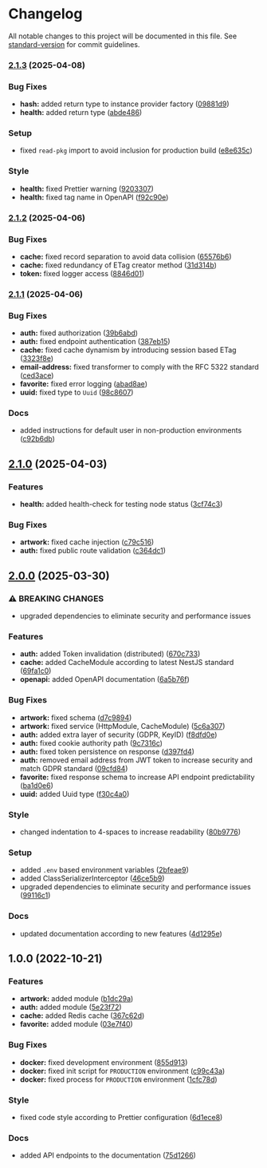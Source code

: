 # Changelog

All notable changes to this project will be documented in this file. See [standard-version](https://github.com/conventional-changelog/standard-version) for commit guidelines.

### [2.1.3](https://github.com/enteocode/artic/compare/v2.1.2...v2.1.3) (2025-04-08)


### Bug Fixes

* **hash:** added return type to instance provider factory ([09881d9](https://github.com/enteocode/artic/commit/09881d9eb8333ea504b8f4baafa2d14a8b15b54d))
* **health:** added return type ([abde486](https://github.com/enteocode/artic/commit/abde4860507fb224ebcaa28439180f9fc002b73b))


### Setup

* fixed `read-pkg` import to avoid inclusion for production build ([e8e635c](https://github.com/enteocode/artic/commit/e8e635c0ca38152f6ab2743aefcb1d2da399236b))


### Style

* **health:** fixed Prettier warning ([9203307](https://github.com/enteocode/artic/commit/9203307a1293346e476211a12695c5920a4d1c75))
* **health:** fixed tag name in OpenAPI ([f92c90e](https://github.com/enteocode/artic/commit/f92c90e10b8b994b28ff562ef9905cb6fe08d5ea))

### [2.1.2](https://github.com/enteocode/artic/compare/v2.1.1...v2.1.2) (2025-04-06)


### Bug Fixes

* **cache:** fixed record separation to avoid data collision ([65576b6](https://github.com/enteocode/artic/commit/65576b6e2d7032a0407c1eeef5ce2a31b8b66e2a))
* **cache:** fixed redundancy of ETag creator method ([31d314b](https://github.com/enteocode/artic/commit/31d314b7d100281837bc34eee07af51e6bd8ead4))
* **token:** fixed logger access ([8846d01](https://github.com/enteocode/artic/commit/8846d01ddcb1440e09dad09c1b76410c7e745609))

### [2.1.1](https://github.com/enteocode/artic/compare/v2.1.0...v2.1.1) (2025-04-06)


### Bug Fixes

* **auth:** fixed authorization ([39b6abd](https://github.com/enteocode/artic/commit/39b6abd672b8b6de87e7eb880f911c970f48c93b))
* **auth:** fixed endpoint authentication ([387eb15](https://github.com/enteocode/artic/commit/387eb15645827a383fa8141b992adccc45cd500e))
* **cache:** fixed cache dynamism by introducing session based ETag ([3323f8e](https://github.com/enteocode/artic/commit/3323f8e4ff1a7ec885e920c3dafca3ae8ee45b90))
* **email-address:** fixed transformer to comply with the RFC 5322 standard ([ced3ace](https://github.com/enteocode/artic/commit/ced3acedbfe425cb0681a3d775da8ea99c31b450))
* **favorite:** fixed error logging ([abad8ae](https://github.com/enteocode/artic/commit/abad8ae83cc5a5755b12071f7d0cf474483eedba))
* **uuid:** fixed type to `Uuid` ([98c8607](https://github.com/enteocode/artic/commit/98c8607680a3781f6e1f3458c8e2a2899ef73353))


### Docs

* added instructions for default user in non-production environments ([c92b6db](https://github.com/enteocode/artic/commit/c92b6db3bc3c477a1fcb63a9f23b250f7f2caf18))

## [2.1.0](https://github.com/enteocode/artic/compare/v2.0.0...v2.1.0) (2025-04-03)


### Features

* **health:** added health-check for testing node status ([3cf74c3](https://github.com/enteocode/artic/commit/3cf74c3638306238418c90c4e958da6429783573))


### Bug Fixes

* **artwork:** fixed cache injection ([c79c516](https://github.com/enteocode/artic/commit/c79c5166179e007c000a4fd9611dbeb9dc9a6832))
* **auth:** fixed public route validation ([c364dc1](https://github.com/enteocode/artic/commit/c364dc12057027ae7843523e147aebab44546b24))

## [2.0.0](https://github.com/enteocode/artic/compare/v1.0.0...v2.0.0) (2025-03-30)


### ⚠ BREAKING CHANGES

* upgraded dependencies to eliminate security and performance issues

### Features

* **auth:** added Token invalidation (distributed) ([670c733](https://github.com/enteocode/artic/commit/670c73377d3c9318cdc2abd2503f9710dc588e91))
* **cache:** added CacheModule according to latest NestJS standard ([69fa1c0](https://github.com/enteocode/artic/commit/69fa1c0aa64132db609e140bb0926843fb6a9daa))
* **openapi:** added OpenAPI documentation ([6a5b76f](https://github.com/enteocode/artic/commit/6a5b76f7e8ec48085b12b2ddeb9a5625892948fa))


### Bug Fixes

* **artwork:** fixed schema ([d7c9894](https://github.com/enteocode/artic/commit/d7c9894d7ed384718dd937ff5ac09e8f45f9da13))
* **artwork:** fixed service (HttpModule, CacheModule) ([5c6a307](https://github.com/enteocode/artic/commit/5c6a30739c437f59e5d784c6f125859c3d33ec7f))
* **auth:** added extra layer of security (GDPR, KeyID) ([f8dfd0e](https://github.com/enteocode/artic/commit/f8dfd0e16412cdf85f6c5d2828db60d3bc7648b1))
* **auth:** fixed cookie authority path ([9c7316c](https://github.com/enteocode/artic/commit/9c7316c1500c928b724367b7e29b1de9c6432e86))
* **auth:** fixed token persistence on response ([d397fd4](https://github.com/enteocode/artic/commit/d397fd41be9fb9c6e835c34881e26209274aa213))
* **auth:** removed email address from JWT token to increase security and match GDPR standard ([09cfd84](https://github.com/enteocode/artic/commit/09cfd8417ca1a2dc37e881d5fa172a28349ea401))
* **favorite:** fixed response schema to increase API endpoint predictability ([ba1d0e6](https://github.com/enteocode/artic/commit/ba1d0e6de1994097e1659aa8e94e07a655d27c34))
* **uuid:** added Uuid type ([f30c4a0](https://github.com/enteocode/artic/commit/f30c4a05178f847b2c411636bf9c9a00283903d3))


### Style

* changed indentation to 4-spaces to increase readability ([80b9776](https://github.com/enteocode/artic/commit/80b9776372b3d9d2a4fea1310d721ca6889cfff1))


### Setup

* added `.env` based environment variables ([2bfeae9](https://github.com/enteocode/artic/commit/2bfeae902ac367c51ee160dbb753f6623ede8bfe))
* added ClassSerializerInterceptor ([46ce5b9](https://github.com/enteocode/artic/commit/46ce5b957a81cfa486c665276c3cc714c5fa9deb))
* upgraded dependencies to eliminate security and performance issues ([99116c1](https://github.com/enteocode/artic/commit/99116c18b011b20517f56543b44d26ecb239a09c))


### Docs

* updated documentation according to new features ([4d1295e](https://github.com/enteocode/artic/commit/4d1295e01843a6a46aaa94bc3a6c2f57ec240439))

## 1.0.0 (2022-10-21)


### Features

* **artwork:** added module ([b1dc29a](https://github.com/enteocode/artic/commit/b1dc29a35664db71a3808fb84e7a88b25013712b))
* **auth:** added module ([5e23f72](https://github.com/enteocode/artic/commit/5e23f72e4a8178b0297e66270d16114427c92de8))
* **cache:** added Redis cache ([367c62d](https://github.com/enteocode/artic/commit/367c62dae77a553ff1ee79cf9933fa75459fd88d))
* **favorite:** added module ([03e7f40](https://github.com/enteocode/artic/commit/03e7f400c1950975c88bb14dccf562d2a42052c9))


### Bug Fixes

* **docker:** fixed development environment ([855d913](https://github.com/enteocode/artic/commit/855d913e88caa42b088c8dc6e3c6bfc22716caa8))
* **docker:** fixed init script for `PRODUCTION` environment ([c99c43a](https://github.com/enteocode/artic/commit/c99c43a802e82952cbf96706fec652e219feaea6))
* **docker:** fixed process for `PRODUCTION` environment ([1cfc78d](https://github.com/enteocode/artic/commit/1cfc78d00d5bca8026132d4dbdd22c62cad73b20))


### Style

* fixed code style according to Prettier configuration ([6d1ece8](https://github.com/enteocode/artic/commit/6d1ece8244e655bf90a30eb0fbcaff906976a004))


### Docs

* added API endpoints to the documentation ([75d1266](https://github.com/enteocode/artic/commit/75d1266d035c3a8de7c0cdb6984067c3458a9589))

